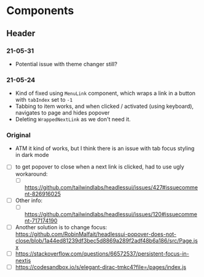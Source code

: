 # Components

## Header

### 21-05-31

- Potential issue with theme changer still?

### 21-05-24

- Kind of fixed using `MenuLink` component, which wraps a link in a button with `tabIndex` set to `-1`
- Tabbing to item works, and when clicked / activated (using keyboard), navigates to page and hides popover
- Deleting `WrappedNextLink` as we don't need it.

### Original

- ATM it kind of works, but I think there is an issue with tab focus styling in dark mode
- [ ] to get popover to close when a next link is clicked, had to use ugly workaround:
  - [ ] https://github.com/tailwindlabs/headlessui/issues/427#issuecomment-826916025
- [ ] Other info:
  - [ ] https://github.com/tailwindlabs/headlessui/issues/120#issuecomment-717174190
- [ ] Another solution is to change focus: https://github.com/RobinMalfait/headlessui-popover-does-not-close/blob/1a44ed81239df3bec5d8869a289f2adf48b6a186/src/Page.jsx
- [ ] https://stackoverflow.com/questions/66572537/persistent-focus-in-nextjs
- [ ] https://codesandbox.io/s/elegant-dirac-tmkc4?file=/pages/index.js
